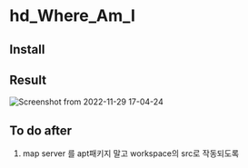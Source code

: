 # hd_Where_Am_I

## Install

## Result

![Screenshot from 2022-11-29 17-04-24](https://user-images.githubusercontent.com/81784631/204472986-087a4092-b8b8-4f6e-a615-abb2a65f52ae.png)

## To do after
1. map server 를 apt패키지 말고 workspace의 src로 작동되도록
